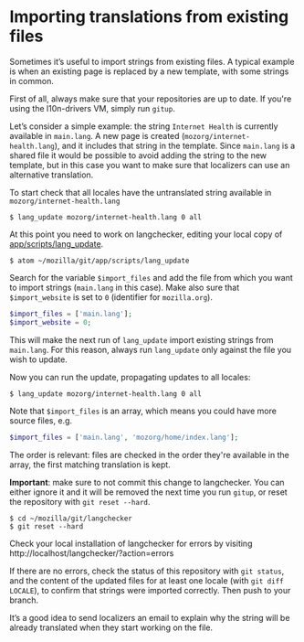 # Importing translations from existing files

Sometimes it’s useful to import strings from existing files. A typical example is when an existing page is replaced by a new template, with some strings in common.

First of all, always make sure that your repositories are up to date. If you're using the l10n-drivers VM, simply run `gitup`.

Let’s consider a simple example: the string `Internet Health` is currently available in `main.lang`. A new page is created (`mozorg/internet-health.lang`), and it includes that string in the template. Since `main.lang` is a shared file it would be possible to avoid adding the string to the new template, but in this case you want to make sure that localizers can use an alternative translation.

To start check that all locales have the untranslated string available in `mozorg/internet-health.lang`
```
$ lang_update mozorg/internet-health.lang 0 all
```

At this point you need to work on langchecker, editing your local copy of [app/scripts/lang_update](https://github.com/mozilla-l10n/langchecker/blob/master/app/scripts/lang_update#L105).
```
$ atom ~/mozilla/git/app/scripts/lang_update
```

Search for the variable `$import_files` and add the file from which you want to import strings (`main.lang` in this case). Make also sure that `$import_website` is set to `0` (identifier for `mozilla.org`).
```PHP
$import_files = ['main.lang'];
$import_website = 0;
```

This will make the next run of `lang_update` import existing strings from `main.lang`. For this reason, always run `lang_update` only against the file you wish to update.

Now you can run the update, propagating updates to all locales:
```
$ lang_update mozorg/internet-health.lang 0 all
```

Note that `$import_files` is an array, which means you could have more source files, e.g.
```PHP
$import_files = ['main.lang', 'mozorg/home/index.lang'];
```
The order is relevant: files are checked in the order they're available in the array, the first matching translation is kept.

**Important**: make sure to not commit this change to langchecker. You can either ignore it and it will be removed the next time you run `gitup`, or reset the repository with `git reset --hard`.
```
$ cd ~/mozilla/git/langchecker
$ git reset --hard
```

Check your local installation of langchecker for errors by visiting http://localhost/langchecker/?action=errors

If there are no errors, check the status of this repository with `git status`, and the content of the updated files for at least one locale (with `git diff LOCALE`), to confirm that strings were imported correctly. Then push to your branch.

It’s a good idea to send localizers an email to explain why the string will be already translated when they start working on the file.
